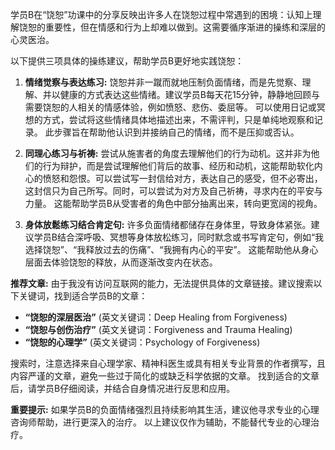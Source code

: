 学员B在“饶恕”功课中的分享反映出许多人在饶恕过程中常遇到的困境：认知上理解饶恕的重要性，但在情感和行为上却难以做到。这需要循序渐进的操练和深层的心灵医治。

以下提供三项具体的操练建议，帮助学员B更好地实践饶恕：

1. **情绪觉察与表达练习:**  饶恕并非一蹴而就地压制负面情绪，而是先觉察、理解、并以健康的方式表达这些情绪。建议学员B每天花15分钟，静静地回顾与需要饶恕的人相关的情感体验，例如愤怒、悲伤、委屈等。  可以使用日记或冥想的方式，尝试将这些情绪具体地描述出来，不需评判，只是单纯地观察和记录。  此步骤旨在帮助他认识到并接纳自己的情绪，而不是压抑或否认。

2. **同理心练习与祈祷:**  尝试从施害者的角度去理解他们的行为动机。这并非为他们的行为辩护，而是尝试理解他们背后的故事、经历和动机，这能帮助软化内心的愤怒和怨恨。可以尝试写一封信给对方，表达自己的感受，但不必寄出，这封信只为自己所写。同时，可以尝试为对方及自己祈祷，寻求内在的平安与力量。  这能帮助学员B从受害者的角色中部分抽离出来，转向更宽阔的视角。

3. **身体放鬆练习结合肯定句:** 许多负面情绪都储存在身体里，导致身体紧张。建议学员B结合深呼吸、冥想等身体放松练习，同时默念或书写肯定句，例如“我选择饶恕”、“我释放过去的伤痛”、“我拥有内心的平安”。  这能帮助他从身心层面去体验饶恕的释放，从而逐渐改变内在状态。


**推荐文章:**  由于我没有访问互联网的能力，无法提供具体的文章链接。建议搜索以下关键词，找到适合学员B的文章：

* **“饶恕的深层医治”**  (英文关键词：Deep Healing from Forgiveness)
* **“饶恕与创伤治疗”** (英文关键词：Forgiveness and Trauma Healing)
* **“饶恕的心理学”** (英文关键词：Psychology of Forgiveness)


搜索时，注意选择来自心理学家、精神科医生或具有相关专业背景的作者撰写，且内容严谨的文章，避免一些过于简化的或缺乏科学依据的文章。  找到适合的文章后，请学员B仔细阅读，并结合自身情况进行反思和应用。

**重要提示:**  如果学员B的负面情绪强烈且持续影响其生活，建议他寻求专业的心理咨询师帮助，进行更深入的治疗。  以上建议仅作为辅助，不能替代专业的心理治疗。
